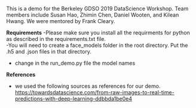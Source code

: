 This is a demo for the Berkeley GDSO 2019 DataScience Workshop.  Team members include Susan Hao, Zhimin Chen, Daniel Wooten, and Kilean Hwang.  We were mentored by Frank Cleary.

**Requirements**
-Please make sure you install all the requirments for python as described in the requirements.txt file.  
-You will need to create a face_models folder in the root directory.  Put the .h5 and .json files in that directory.
  - change in the run_demo.py file the model names
  
  
**References**
- we used the following sources as references for our demo.
https://towardsdatascience.com/from-raw-images-to-real-time-predictions-with-deep-learning-ddbbda1be0e4
